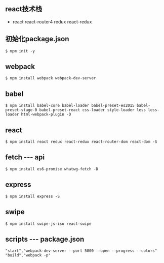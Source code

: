 ## react技术栈
- react  react-router4  redux  react-redux

## 初始化package.json
```
$ npm init -y
```

## webpack
```
$ npm install webpack webpack-dev-server
```

## babel
```
$ npm install babel-core babel-loader babel-preset-es2015 babel-preset-stage-0 babel-preset-react css-loader style-loader less less-loader html-webpack-plugin -D
```

## react
```
$ npm install react redux react-redux react-router-dom react-dom -S
```

## fetch  --- api  
```
$ npm install es6-promise whatwg-fetch -D
```

## express 
```
$ npm install express -S
```

## swipe
```
$ npm install swipe-js-iso react-swipe
```

## scripts --- package.json
```
"start","webpack-dev-server --port 5000 --open --progress --colors"
"build","webpack -p"
```
